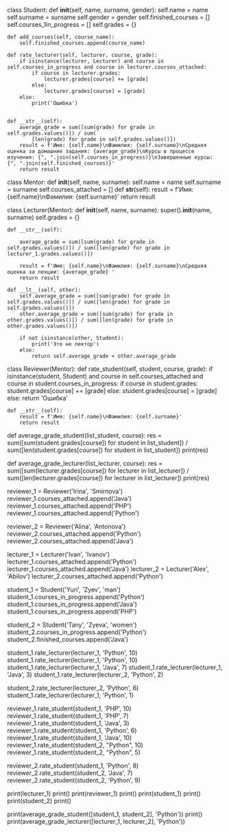 class Student:
    def __init__(self, name, surname, gender):
        self.name = name
        self.surname = surname
        self.gender = gender
        self.finished_courses = []
        self.courses_1in_progress = []
        self.grades = {}

    def add_courses(self, course_name):
        self.finished_courses.append(course_name)

    def rate_lecturer(self, lecturer, course, grade):
        if isinstance(lecturer, Lecturer) and course in self.courses_in_progress and course in lecturer.courses_attached:
            if course in lecturer.grades:
                lecturer.grades[course] += [grade]
            else:
                lecturer.grades[course] = [grade]
        else:
            print('Ошибка')


    def __str__(self):
        average_grade = sum([sum(grade) for grade in self.grades.values()]) / sum(
            [len(grade) for grade in self.grades.values()])
        result = f'Имя: {self.name}\nФамилия: {self.surname}\nСредняя оценка за домашние задания: {average_grade}\nКурсы в процессе изучения: {", ".join(self.courses_in_progress)}\nЗавершенные курсы: {", ".join(self.finished_courses)}'
        return result





class Mentor:
    def __init__(self, name, surname):
        self.name = name
        self.surname = surname
        self.courses_attached = []
    def __str__(self):
        result = f'Имя: {self.name}\nФамилия: {self.surname}'
        return result

class Lecturer(Mentor):
    def __init__(self, name, surname):
        super().__init__(name, surname)
        self.grades = {}


    def __str__(self):

        average_grade = sum([sum(grade) for grade in self.grades.values()]) / sum([len(grade) for grade in lecturer_1.grades.values()])

        result = f'Имя: {self.name}\nФамилия: {self.surname}\nСредняя оценка за лекции: {average_grade} '
        return result

    def __lt__(self, other):
        self.average_grade = sum([sum(grade) for grade in self.grades.values()]) / sum([len(grade) for grade in self.grades.values()])
        other.average_grade = sum([sum(grade) for grade in other.grades.values()]) / sum([len(grade) for grade in other.grades.values()])

        if not isinstance(other, Student):
            print('Это не лектор')
        else:
            return self.average_grade < other.average_grade





class Reviewer(Mentor):
    def rate_student(self, student, course, grade):
        if isinstance(student, Student) and course in self.courses_attached and course in student.courses_in_progress:
            if course in student.grades:
                student.grades[course] += [grade]
            else:
                student.grades[course] = [grade]
        else:
            return 'Ошибка'

    def __str__(self):
        result = f'Имя: {self.name}\nФамилия: {self.surname}'
        return result



def average_grade_student(list_student, course):
   res = sum([sum(student.grades[course]) for student in list_student]) / sum([len(student.grades[course]) for student in list_student])
   print(res)

def average_grade_lecturer(list_lecturer, course):
   res = sum([sum(lecturer.grades[course]) for lecturer in list_lecturer]) / sum([len(lecturer.grades[course]) for lecturer in list_lecturer])
   print(res)


reviewer_1 = Reviewer('Irina', 'Smirnova')
reviewer_1.courses_attached.append('Java')
reviewer_1.courses_attached.append('PHP')
reviewer_1.courses_attached.append('Python')

reviewer_2 = Reviewer('Alina', 'Antonova')
reviewer_2.courses_attached.append('Python')
reviewer_2.courses_attached.append('Java')

lecturer_1 = Lecturer('Ivan', 'Ivanov')
lecturer_1.courses_attached.append('Python')
lecturer_1.courses_attached.append('Java')
lecturer_2 = Lecturer('Alex', 'Abilov')
lecturer_2.courses_attached.append('Python')

student_1 = Student('Yuri', 'Zyev', 'man')
student_1.courses_in_progress.append('Python')
student_1.courses_in_progress.append('Java')
student_1.courses_in_progress.append('PHP')

student_2 = Student('Tany', 'Zyeva', 'women')
student_2.courses_in_progress.append('Python')
student_2.finished_courses.append('Java')

student_1.rate_lecturer(lecturer_1, 'Python', 10)
student_1.rate_lecturer(lecturer_1, 'Python', 10)
student_1.rate_lecturer(lecturer_1, 'Java', 7)
student_1.rate_lecturer(lecturer_1, 'Java', 3)
student_1.rate_lecturer(lecturer_2, 'Python', 2)


student_2.rate_lecturer(lecturer_2, 'Python', 6)
student_1.rate_lecturer(lecturer_1, 'Python', 1)

reviewer_1.rate_student(student_1, 'PHP', 10)
reviewer_1.rate_student(student_1, 'PHP', 7)
reviewer_1.rate_student(student_1, 'Java', 3)
reviewer_1.rate_student(student_1, 'Python', 6)
reviewer_1.rate_student(student_1, 'Java', 10)
reviewer_1.rate_student(student_2, "Python", 10)
reviewer_1.rate_student(student_2, "Python", 5)

reviewer_2.rate_student(student_1, 'Python', 8)
reviewer_2.rate_student(student_2, 'Java', 7)
reviewer_2.rate_student(student_2, 'Python', 9)


print(lecturer_1)
print()
print(reviewer_1)
print()
print(student_1)
print()
print(student_2)
print()


print(average_grade_student([student_1, student_2], 'Python'))
print()
print(average_grade_lecturer([lecturer_1, lecturer_2], 'Python'))